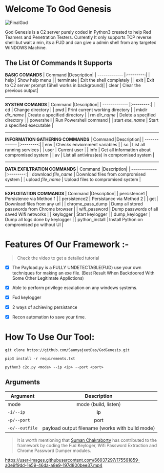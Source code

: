 # Welcome To God Genesis
![FinalGod](https://user-images.githubusercontent.com/66937297/175554898-58c56076-7cf9-4b1d-9d5d-2f2b27a9c0e3.png)

God Genesis is a C2 server purely coded in Python3 created to help Red Teamers and Penetration Testers. 
Currently It only supports TCP reverse shell but wait a min, its a FUD and can give u admin shell from any targeted WINDOWS Machine.

## The List Of Commands It Supports
**BASIC COMANDS**
| Command       |Description|
| ------------- |:---------:|
| help    | Show help menu |
| terminate |  Exit the shell completely |
| exit | Exit to C2 server prompt (Shell works in background)|
| clear | Clear the previous output|

***
**SYSTEM COMANDS**
| Command       |Description|
| ------------- |:---------:|
| cd   | Change directory |
| pwd  | Print current working directory |
| mkdir *dir_name* | Create a specified directory |
|  rm *dir_name*   | Delete a specified directory |
| powershell <command>  | Run Powershell command |
|  start *exe_name*   | Start a specified executable |

***
**INFORMATION GATHERING COMMANDS**
| Command       |Description|
| ------------- |:---------:|
| env | Checks enviornment variables |
| sc  | List all running services |
| user  | Current user |
| info  | Get all information about compromised system |
| av | List all antivirus(es) in compromised system |
                        
***
**DATA EXFILTRATION COMMANDS**
| Command       |Description|
| ------------- |:---------:|
| download *file_name*  | Download files from compromised system |
| upload *file_name*    | Upload files to compromised system     |

***
**EXPLOITATION COMMANDS**
| Command       |Description|
| persistence1  | Persistence via Method 1 |
|  persistence2 | Persistance via Method 2 |
| get | Download files from any url |
| chrome_pass_dump  | Dump all stored passwords from Chrome browser |
|  wifi_password  | Dump passwords of all saved Wifi networks |
| keylogger | Start keylogger |
| dump_keylogger  | Dump all logs done by keylogger | 
| python_install  | Install Python on compromised pc without UI |


# Features Of Our Framework :-
> Check the video to get a detailed tutorial

- [x] The Payload.py is a FULLY UNDETECTABLE(FUD) use your own techniques for making an exe file. (Best Result When Backdoored With Some Other Legitimate Applictions)
- [x] Able to perform privilege escalation on any windows systems.
- [x] Fud keylogger
- [x] 2 ways of achieving persistance 
- [x] Recon automation to save your time.



# How To Use Our Tool: 

```
git clone https://github.com/SaumyajeetDas/GodGenesis.git
```

```
pip3 install -r requirements.txt
```

```
python3 c2c.py <mode> --ip <ip> --port <port>
```

## Arguments
| Argument       |Description|
| ------------- |:---------:|
| mode    | mode (build, listen) |
| ``-i/--ip`` |  ip |
| ``-p/--port`` | port |
| ``-o/--outfile`` | payload output filename (works with build mode)|

> It is worth mentioning that [Suman Chakraborty](https://github.com/ANON4MOUS)
has contributed to the framework by coding the Fud Keyloger, Wifi Password Extraction and Chrome Password Dumper modules. 


https://user-images.githubusercontent.com/66937297/175561859-a0e9f9dd-1e59-46da-a8e9-197d800bee37.mp4
